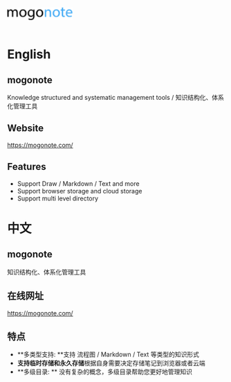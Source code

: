 <img style="width: 30%; margin: 20px auto;" src="./imgs/logo.svg" />

# English

## mogonote

Knowledge structured and systematic management tools / 知识结构化、体系化管理工具

## Website

https://mogonote.com/

## Features

+   Support Draw / Markdown / Text and more
+   Support browser storage and cloud storage
+   Support multi level directory

# 中文

## mogonote

知识结构化、体系化管理工具

## 在线网址

https://mogonote.com/

## 特点

+   **多类型支持: **支持 流程图 / Markdown / Text 等类型的知识形式
+   **支持临时存储和永久存储**根据自身需要决定存储笔记到浏览器或者云端
+   **多级目录: ** 没有复杂的概念，多级目录帮助您更好地管理知识